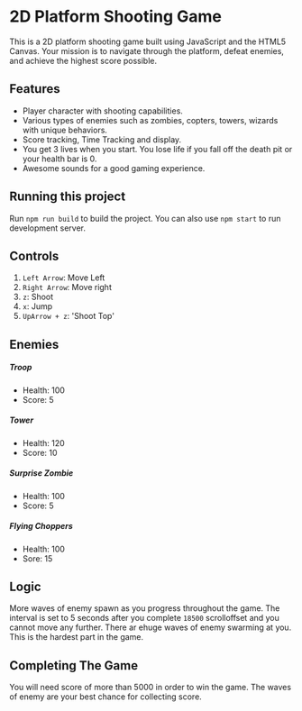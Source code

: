 # 2D Platform Shooting Game

This is a 2D platform shooting game built using JavaScript and the HTML5 Canvas. Your mission is to navigate through the platform, defeat enemies, and achieve the highest score possible.

## Features

- Player character with shooting capabilities.
- Various types of enemies such as zombies, copters, towers, wizards with unique behaviors.
- Score tracking, Time Tracking and display.
- You get 3 lives when you start. You lose life if you fall off the death pit or your health bar is 0.
- Awesome sounds for a good gaming experience.

## Running this project

Run `npm run build` to build the project.
You can also use `npm start` to run development server.

## Controls

1. `Left Arrow`: Move Left
2. `Right Arrow`: Move right
3. `z`: Shoot
4. `x`: Jump
5. `UpArrow + z`: 'Shoot Top'

## Enemies

##### Troop

- Health: 100
- Score: 5

##### Tower

- Health: 120
- Score: 10

##### Surprise Zombie

- Health: 100
- Score: 5

##### Flying Choppers

- Health: 100
- Sore: 15

## Logic

More waves of enemy spawn as you progress throughout the game. The interval is set to 5 seconds after you complete `18500` scrolloffset and you cannot move any further. There ar ehuge waves of enemy swarming at you. This is the hardest part in the game.

## Completing The Game

You will need score of more than 5000 in order to win the game. The waves of enemy are your best chance for collecting score.
